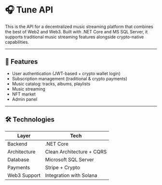 # 🎧 Tune API

This is the API for a decentralized music streaming platform that combines the best of Web2 and Web3. Built with .NET Core and MS SQL Server, it supports traditional music streaming features alongside crypto-native capabilities.

---

## 🚀 Features

- User authentication (JWT-based + crypto wallet login)
- Subscription management (traditional & crypto payments)
- Music catalog: tracks, albums, playlists
- Music streaming
- NFT market
- Admin panel

---

## 🛠️ Technologies

| Layer         | Tech                       |
|---------------|----------------------------|
| Backend       | .NET Core                  |
| Architecture  | Clean Architecture + CQRS  |
| Database      | Microsoft SQL Server       |
| Payments      | Stripe + Crypto            |
| Web3 Support  | Integration with Solana    |
